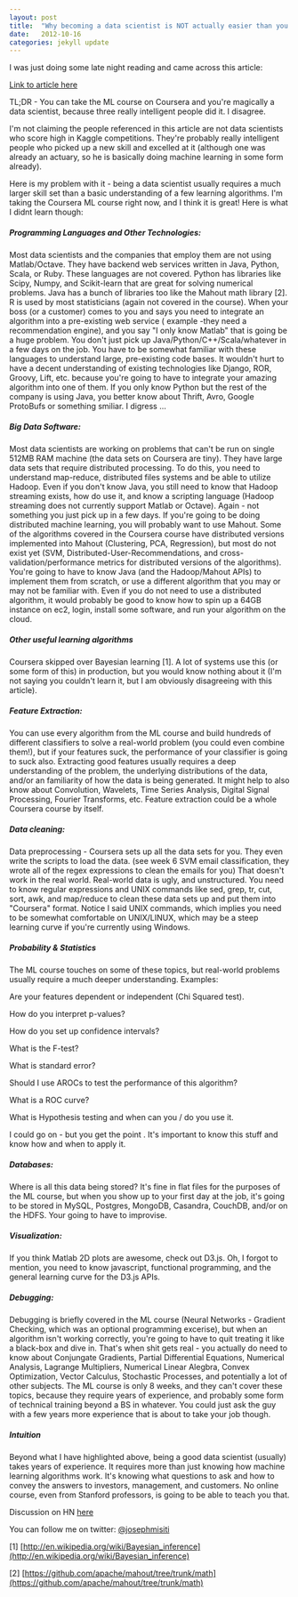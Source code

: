 ```yaml
---
layout: post
title:  "Why becoming a data scientist is NOT actually easier than you think"
date:   2012-10-16
categories: jekyll update
---
```


I was just doing some late night reading and came across this article:

[Link to article here](http://gigaom.com/data/why-becoming-a-data-scientist-might-be-easier-than-you-think/	)


TL;DR - You can take the ML course on Coursera and you're magically a data scientist, because three really intelligent people did it. I disagree.

I'm not claiming the people referenced in this article are not data scientists who score high in Kaggle competitions. They're probably really intelligent people who picked up a new skill and excelled at it (although one was already an actuary, so he is basically doing machine learning in some form already).

Here is my problem with it - being a data scientist usually requires a much larger skill set than a basic understanding of a few learning algorithms. I'm taking the Coursera ML course right now, and I think it is great! Here is what I didnt learn though:

##### Programming Languages and Other Technologies:

Most data scientists and the companies that employ them are not using Matlab/Octave. They have backend web services written in Java, Python, Scala, or Ruby. These languages are not covered. Python has libraries like Scipy, Numpy, and Scikit-learn that are great for solving numerical problems. Java has a bunch of libraries too like the Mahout math library [2]. R is used by most statisticians (again not covered in the course). When your boss (or a customer) comes to you and says you need to integrate an algorithm into a pre-existing web service ( example -they need a recommendation engine), and you say "I only know Matlab" that is going be a huge problem. You don't just pick up Java/Python/C++/Scala/whatever in a few days on the job. You have to be somewhat familiar with these languages to understand large, pre-existing code bases. It wouldn't hurt to have a decent understanding of existing technologies like Django, ROR, Groovy, Lift, etc. because you're going to have to integrate your amazing algorithm into one of them. If you only know Python but the rest of the company is using Java, you better know about Thrift, Avro, Google ProtoBufs or something smiliar. I digress ...

#####  Big Data Software:

Most data scientists are working on problems that can't be run on single 512MB RAM machine (the data sets on Coursera are tiny). They have large data sets that require distributed processing. To do this, you need to understand map-reduce, distributed files systems and be able to utilize Hadoop. Even if you don't know Java, you still need to know that Hadoop streaming exists, how do use it, and know a scripting language (Hadoop streaming does not currently support Matlab or Octave). Again - not something you just pick up in a few days. If you're going to be doing distributed machine learning, you will probably want to use Mahout. Some of the algorithms covered in the Coursera course have distributed versions implemented into Mahout (Clustering, PCA, Regression), but most do not exist yet (SVM, Distributed-User-Recommendations, and cross-validation/performance metrics for distributed versions of the algorithms). You're going to have to know Java (and the Hadoop/Mahout APIs) to implement them from scratch, or use a different algorithm that you may or may not be familiar with. Even if you do not need to use a distributed algorithm, it would probably be good to know how to spin up a 64GB instance on ec2, login, install some software, and run your algorithm on the cloud.

##### Other useful learning algorithms

Coursera skipped over Bayesian learning [1]. A lot of systems use this (or some form of this) in production, but you would know nothing about it (I'm not saying you couldn't learn it, but I am obviously disagreeing with this article).

##### Feature Extraction:

You can use every algorithm from the ML course and build hundreds of different classifiers to solve a real-world problem (you could even combine them!), but if your features suck, the performance of your classifier is going to suck also. Extracting good features usually requires a deep understanding of the problem, the underlying distributions of the data, and/or an familiarity of how the data is being generated. It might help to also know about Convolution, Wavelets, Time Series Analysis, Digital Signal Processing, Fourier Transforms, etc. Feature extraction could be a whole Coursera course by itself.

##### Data cleaning:

Data preprocessing - Coursera sets up all the data sets for you. They even write the scripts to load the data. (see week 6 SVM email classification, they wrote all of the regex expressions to clean the emails for you) That doesn't work in the real world. Real-world data is ugly, and unstructured. You need to know regular expressions and UNIX commands like sed, grep, tr, cut, sort, awk, and map/reduce to clean these data sets up and put them into "Coursera" format. Notice I said UNIX commands, which implies you need to be somewhat comfortable on UNIX/LINUX, which may be a steep learning curve if you're currently using Windows.

##### Probability & Statistics

The ML course touches on some of these topics, but real-world problems usually require a much deeper understanding. Examples:

Are your features dependent or independent (Chi Squared test).

How do you interpret p-values?

How do you set up confidence intervals?

What is the F-test?

What is standard error?

Should I use AROCs to test the performance of this algorithm?

What is a ROC curve?

What is Hypothesis testing and when can you / do you use it.

I could go on - but you get the point . It's important to know this stuff and know how and when to apply it.

##### Databases:

Where is all this data being stored? It's fine in flat files for the purposes of the ML course, but when you show up to your first day at the job, it's going to be stored in MySQL, Postgres, MongoDB, Casandra, CouchDB, and/or on the HDFS. Your going to have to improvise.

##### Visualization:

If you think Matlab 2D plots are awesome, check out D3.js. Oh, I forgot to mention, you need to know javascript, functional programming, and the general learning curve for the D3.js APIs.

##### Debugging:

Debugging is briefly covered in the ML course (Neural Networks - Gradient Checking, which was an optional programming excerise), but when an algorithm isn't working correctly, you're going to have to quit treating it like a black-box and dive in. That's when shit gets real - you actually do need to know about Conjungate Gradients, Partial Differential Equations, Numerical Analysis, Lagrange Multipliers, Numerical Linear Alegbra, Convex Optimization, Vector Calculus, Stochastic Processes, and potentially a lot of other subjects. The ML course is only 8 weeks, and they can't cover these topics, because they require years of experience, and probably some form of technical training beyond a BS in whatever. You could just ask the guy with a few years more experience that is about to take your job though.

##### Intuition

Beyond what I have highlighted above, being a good data scientist (usually) takes years of experience. It requires more than just knowing how machine learning algorithms work. It's knowing what questions to ask and how to convey the answers to investors, management, and customers. No online course, even from Stanford professors, is going to be able to teach you that.

Discussion on HN [here](https://news.ycombinator.com/item?id=4658391)

You can follow me on twitter: [@josephmisiti](https://twitter.com/josephmisiti)

[1] [http://en.wikipedia.org/wiki/Bayesian_inference](http://en.wikipedia.org/wiki/Bayesian_inference)

[2] [https://github.com/apache/mahout/tree/trunk/math](https://github.com/apache/mahout/tree/trunk/math)

